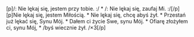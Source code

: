[p]/: Nie lękaj się, jestem przy tobie. :/ * /: Nie lękaj się, zaufaj Mi. :/[/p][p]Nie lękaj się, jestem Miłością. * Nie lękaj się, chcę abyś żył. * Przestań już lękać się, Synu Mój. * Dałem ci życie Swe, synu Mój. * Ofiarę złożyłem ci, synu Mój, * /byś wiecznie żył. /×3[/p]